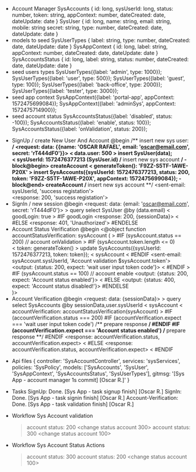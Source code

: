 - Account Manager 
    SysAccounts {
        id: long,
        sysUserId: long,
        status: number,
        token: string,
        appContext: number,
        dateCreated: date,
        dateUpdate: date
    }
    SysUser {
        id: long,
        name: string,
        email: string,
        mobile: string
        secret: string,
        type: number,
        dateCreated: date,
        dateUpdate: date
    }
- models to seed
    SysUserTypes {
        label: string,
        type: number,
        dateCreated: date,
        dateUpdate: date
    }
    SysAppContext {
        id: long,
        label: string,
        appContext: number,
        dateCreated: date,
        dateUpdate: date
    }
    SysAccountsStatus {
        id: long,
        label: string,
        status: number,
        dateCreated: date,
        dateUpdate: date
    }
- seed users types
    SysUserTypes({label: 'admin', type: 1000});
    SysUserTypes({label: 'user', type: 500});
    SysUserTypes({label: 'guest', type: 100});
    SysUserTypes({label: 'back-office', type: 2000});
    SysUserTypes({label: 'tester', type: 3000});
- seed app context
    SysAppContext({label: 'portal-app', appContext: 1572475699084});
    SysAppContext({label: 'adminSys', appContext: 1572475714900});
- seed account status
    SysAccountsStatus({label: 'disabled', status: -100});
    SysAccountsStatus({label: 'enable', status: 100});
    SysAccountsStatus({label: 'onValidation', status: 200});

+ SignUp / create New User And Account @begin
        /** insert new sys user: **/
        <request: data: {{name: 'OSCAR RAFAEL', email: 'oscar@email.com', secret: 'rT444dF0'}}>
        < data.user: 500 
        > insert SysUser(data);    
        < sysUserId: 1572476377213 (SysUser.id)
        /** insert new sys account **/
        - block@begin> createAccount 
            < generateToken(): 'F9ZZ-S5TF-1AWE-P20X'
            > insert SysAccounts({sysUserId: 1572476377213, status: 200, token: 'F9ZZ-S5TF-1AWE-P20X', appContext: 1572475699084});
        - block@end> createAccount 
        /** insert new sys account **/
        <sent-email: sysUserId, 'success registation'>  
        <response: 200, 'success registation'>
+ SignIn / new session @begin
        <request: data: {email: 'oscar@email.com', secret: 'rT444dF0'}>
        > query select SysUser @by (data.email)
        < goodLogin: true
        > #IF goodLogin 
            <response: 200, {sessionData}>
        < #ELSE <response: 401, 'Unauthorized'> #ENDELSE
+ Account Status Verification @begin
        <@object function accountStatusVerification: sysAccount (
            > #IF (sysAccount.status == 200) // account onValidation
                > #IF (sysAccount.token.length <= 0)  
                    < token: generateToken()
                    > update SysAccounts({sysUserId: 1572476377213, token: token});
                    < sysAccount
                < #ENDIF 
                <sent-email: sysAccount.sysUserId, 'Account validation $sysAccount.token'>
                <output: {status: 200, expect: 'wait user input token code'}>
            < #ENDIF 
            > #IF (sysAccount.status == 100) // account enable
                <output: {status: 200, expect: 'Account status enabled'}>
            < #ELSE <output: {status: 400, expect: 'Account status disabled!'}> #ENDELSE  
        )>
+ Account Verification @begin
        <request: data: {sessionData}>
        > query select SysAccounts @by sessionData,user.sysUserId
            < sysAccount
            < accountVerification: accountStatusVerification(sysAccount)
            > #IF (accountVerification.status === 200)
                #IF (accountVerification.expect === 'wait user input token code')
                    /** prepare response **/
                #ENDIF
                #IF (accountVerification.expect === 'Account status enabled')
                    /** prepare response **/
                #ENDIF
                <response: accountVerification.status, accountVerification.expect>
            < #ELSE
                <response: accountVerification.status, accountVerification.expect>
            < #ENDIF

- Api files
    {
        controller: 'SysAccountController',
        services: 'sysServices',
        policies: 'SysPolicy',
        models: ['SysAccounts', 'SysUser', 'SysAppContext', 'SysAccountsStatus', 'SysUserTypes'],
        gitmsg: '[Sys App - account manager 1s commit] [Oscar R.]'
    }
- Tasks
    SignUp: Done. [Sys App - task signup finish] [Oscar R.]
    SignIn: Done. [Sys App - task signin finish] [Oscar R.]
    Account-Verification: Done. [Sys App - task validation finish] [Oscar R.]



- Workflow Sys Account validation
    > account status: 200
        <change status account 300>
            <send-email with token_account_code to user validation>
    > account status: 300
        <validate token_account_code>
            <change status account 100>
- Workflow Sys Account Status Actions
    > account status: 300
        <send-email with token_account_code to user validation>
    > account status: 200
        <validate token_account_code>
            <change status account 100> 